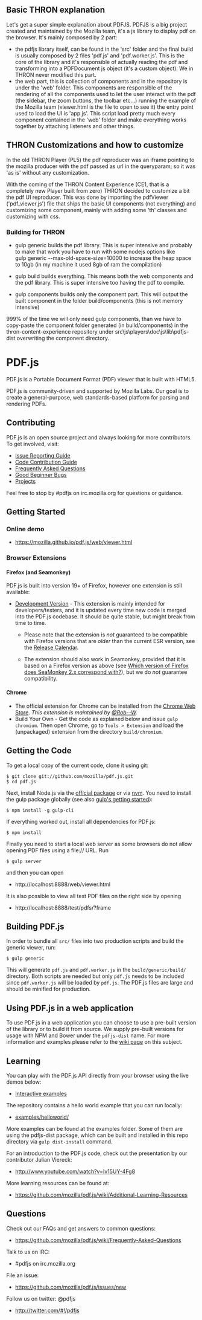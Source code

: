 ## Basic THRON explanation
Let's get a super simple explanation about PDFJS.
PDFJS is a big project created and maintained by the Mozilla team, it's a js library to display pdf on the browser.
It's mainly composed by 2 part:
* the pdfjs library itself, can be found in the 'src' folder and the final build is usually composed by 2 files 'pdf.js' and 'pdf.worker.js'. 
This is the core of the library and it's responsible of actually reading the pdf and transforming into a PDFDocument js object (it's a custom object).
We in THRON never modified this part. 
* the web part, this is collection of components and in the repository is under the 'web' folder. 
This components are responsible of the rendering of all the components used to let the user interact with the pdf (the sidebar, the zoom buttons, the toolbar etc...)
running the example of the Mozilla team (viewer.html is the file to open to see it) the entry point used to load the UI is 'app.js'. This script load pretty much 
every component contained in the 'web' folder and make everything works together by attaching listeners and other things.

## THRON Customizations and how to customize
In the old THRON Player (PL5) the pdf reproducer was an iframe pointing to the mozilla producer with the pdf passed as url in the queryparam; so it was 'as is' without any customization.

With the coming of the THRON Content Experience (CE1, that is a completely new Player built from zero) THRON decided to customize a bit the pdf UI reproducer.
This was done by importing the pdfViewer ('pdf_viewer.js') file that ships the basic  UI components (not everything) and customizing some component, mainly with 
adding some 'th' classes and customizing with css.

### Building for THRON
* gulp generic builds the pdf library. This is super intensive and probably to make that work you have to run with some nodejs options like   
gulp generic --max-old-space-size=10000 to increase the heap space to 10gb (in my machine it used 8gb of ram the compilation)

* gulp build builds everything. This means both the web components and the pdf library. This is super intensive too having the pdf to compile.

* gulp components builds only the component part. This will output the built component in the folder build/components (this is not memory intensive)
  
 999% of the time we will only need gulp components, than we have to copy-paste the component folder generated (in build/components) in the thron-content-experience repository under 
 src\js\players\doc\js\lib\pdfjs-dist overwriting the component directory.
 

# PDF.js

PDF.js is a Portable Document Format (PDF) viewer that is built with HTML5.

PDF.js is community-driven and supported by Mozilla Labs. Our goal is to
create a general-purpose, web standards-based platform for parsing and
rendering PDFs.

## Contributing

PDF.js is an open source project and always looking for more contributors. To
get involved, visit:

+ [Issue Reporting Guide](https://github.com/mozilla/pdf.js/blob/master/.github/CONTRIBUTING.md)
+ [Code Contribution Guide](https://github.com/mozilla/pdf.js/wiki/Contributing)
+ [Frequently Asked Questions](https://github.com/mozilla/pdf.js/wiki/Frequently-Asked-Questions)
+ [Good Beginner Bugs](https://github.com/mozilla/pdf.js/issues?direction=desc&labels=5-good-beginner-bug&page=1&sort=created&state=open)
+ [Projects](https://github.com/mozilla/pdf.js/projects)

Feel free to stop by #pdfjs on irc.mozilla.org for questions or guidance.

## Getting Started

### Online demo

+ https://mozilla.github.io/pdf.js/web/viewer.html

### Browser Extensions

#### Firefox (and Seamonkey)

PDF.js is built into version 19+ of Firefox, however one extension is still available:

+ [Development Version](http://mozilla.github.io/pdf.js/extensions/firefox/pdf.js.xpi) - This extension is mainly intended for developers/testers, and it is updated every time new code is merged into the PDF.js codebase. It should be quite stable, but might break from time to time.

  + Please note that the extension is *not* guaranteed to be compatible with Firefox versions that are *older* than the current ESR version, see the [Release Calendar](https://wiki.mozilla.org/RapidRelease/Calendar#Past_branch_dates).

  + The extension should also work in Seamonkey, provided that it is based on a Firefox version as above (see [Which version of Firefox does SeaMonkey 2.x correspond with?](https://wiki.mozilla.org/SeaMonkey/FAQ#General)), but we do *not* guarantee compatibility.

#### Chrome

+ The official extension for Chrome can be installed from the [Chrome Web Store](https://chrome.google.com/webstore/detail/pdf-viewer/oemmndcbldboiebfnladdacbdfmadadm).
*This extension is maintained by [@Rob--W](https://github.com/Rob--W).*
+ Build Your Own - Get the code as explained below and issue `gulp chromium`. Then open
Chrome, go to `Tools > Extension` and load the (unpackaged) extension from the
directory `build/chromium`.

## Getting the Code

To get a local copy of the current code, clone it using git:

    $ git clone git://github.com/mozilla/pdf.js.git
    $ cd pdf.js

Next, install Node.js via the [official package](http://nodejs.org) or via
[nvm](https://github.com/creationix/nvm). You need to install the gulp package
globally (see also [gulp's getting started](https://github.com/gulpjs/gulp/blob/master/docs/getting-started.md#getting-started)):

    $ npm install -g gulp-cli

If everything worked out, install all dependencies for PDF.js:

    $ npm install

Finally you need to start a local web server as some browsers do not allow opening
PDF files using a file:// URL. Run

    $ gulp server

and then you can open

+ http://localhost:8888/web/viewer.html

It is also possible to view all test PDF files on the right side by opening

+ http://localhost:8888/test/pdfs/?frame

## Building PDF.js

In order to bundle all `src/` files into two production scripts and build the generic
viewer, run:

    $ gulp generic

This will generate `pdf.js` and `pdf.worker.js` in the `build/generic/build/` directory.
Both scripts are needed but only `pdf.js` needs to be included since `pdf.worker.js` will
be loaded by `pdf.js`. The PDF.js files are large and should be minified for production.

## Using PDF.js in a web application

To use PDF.js in a web application you can choose to use a pre-built version of the library
or to build it from source. We supply pre-built versions for usage with NPM and Bower under
the `pdfjs-dist` name. For more information and examples please refer to the
[wiki page](https://github.com/mozilla/pdf.js/wiki/Setup-pdf.js-in-a-website) on this subject.

## Learning

You can play with the PDF.js API directly from your browser using the live
demos below:

+ [Interactive examples](http://mozilla.github.io/pdf.js/examples/index.html#interactive-examples)

The repository contains a hello world example that you can run locally:

+ [examples/helloworld/](https://github.com/mozilla/pdf.js/blob/master/examples/helloworld/)

More examples can be found at the examples folder. Some of them are using the pdfjs-dist package, which can be built and installed in this repo directory via `gulp dist-install` command.

For an introduction to the PDF.js code, check out the presentation by our
contributor Julian Viereck:

+ http://www.youtube.com/watch?v=Iv15UY-4Fg8

More learning resources can be found at:

+ https://github.com/mozilla/pdf.js/wiki/Additional-Learning-Resources

## Questions

Check out our FAQs and get answers to common questions:

+ https://github.com/mozilla/pdf.js/wiki/Frequently-Asked-Questions

Talk to us on IRC:

+ #pdfjs on irc.mozilla.org

File an issue:

+ https://github.com/mozilla/pdf.js/issues/new

Follow us on twitter: @pdfjs

+ http://twitter.com/#!/pdfjs
